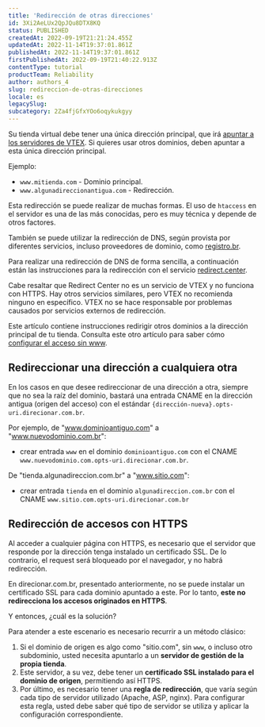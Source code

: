```yaml
---
title: 'Redirección de otras direcciones'
id: 3Xi2AeLUx2QpJQu8DTX8KQ
status: PUBLISHED
createdAt: 2022-09-19T21:21:24.455Z
updatedAt: 2022-11-14T19:37:01.861Z
publishedAt: 2022-11-14T19:37:01.861Z
firstPublishedAt: 2022-09-19T21:40:22.913Z
contentType: tutorial
productTeam: Reliability
author: authors_4
slug: redireccion-de-otras-direcciones
locale: es
legacySlug: 
subcategory: 2Za4fjGfxYOo6oqykukgyy
---
```


Su tienda virtual debe tener una única dirección principal, que irá [apuntar a los servidores de VTEX](https://help.vtex.com/es/tutorial/configurando-el-apuntamiento-del-dns-para-vtex--tutorials_4280). Si quieres usar otros dominios, deben apuntar a esta única dirección principal.

Ejemplo:

- `www.mitienda.com` - Dominio principal.
- `www.algunadireccionantigua.com` - Redirección.

Esta redirección se puede realizar de muchas formas. El uso de `htaccess` en el servidor es una de las más conocidas, pero es muy técnica y depende de otros factores.

También se puede utilizar la redirección de DNS, según provista por diferentes servicios, incluso proveedores de dominio, como [registro.br](https://registro.br/).

Para realizar una redirección de DNS de forma sencilla, a continuación están las instrucciones para la redirección con el servicio [redirect.center](http://redirect.center/).

<div class="alert alert-warning">
Cabe resaltar que Redirect Center no es un servicio de VTEX y no funciona con HTTPS. Hay otros servicios similares, pero VTEX no recomienda ninguno en específico. VTEX no se hace responsable por problemas causados por servicios externos de redirección.
</div>

Este artículo contiene instrucciones redirigir otros dominios a la dirección principal de tu tienda. Consulta este otro artículo para saber cómo [configurar el acceso sin www](https://help.vtex.com/es/tutorial/configurando-acesso-sem-www--tutorials_4278).

## Redireccionar una dirección a cualquiera otra 

En los casos en que desee redireccionar de una dirección a otra, siempre que no sea la raíz del dominio, bastará una entrada CNAME en la dirección antigua (origen del acceso) con el estándar `{dirección-nueva}.opts-uri.direcionar.com.br`.

Por ejemplo, de "www.dominioantiguo.com" a "www.nuevodominio.com.br":
- crear entrada `www` en el dominio `dominioantiguo.com` con el CNAME `www.nuevodominio.com.opts-uri.direcionar.com.br`.

De "tienda.algunadireccion.com.br" a "www.sitio.com":
- crear entrada `tienda` en el dominio `algunadireccion.com.br` con el CNAME `www.sitio.com.opts-uri.direcionar.com.br`

## Redirección de accesos con HTTPS

Al acceder a cualquier página con HTTPS, es necesario que el servidor que responde por la dirección tenga instalado un certificado SSL. De lo contrario, el request será bloqueado por el navegador, y no habrá redirección.

En direcionar.com.br, presentado anteriormente, no se puede instalar un certificado SSL para cada dominio apuntado a este. Por lo tanto, __este no redirecciona los accesos originados en HTTPS__.

Y entonces, ¿cuál es la solución?

Para atender a este escenario es necesario recurrir a un método clásico:

1. Si el dominio de origen es algo como "sitio.com", sin `www`, o incluso otro subdominio, usted necesita apuntarlo a un __servidor de gestión de la propia tienda__.
2. Este servidor, a su vez, debe tener un __certificado SSL instalado para el dominio de origen__, permitiendo así HTTPS.
3. Por último, es necesario tener una __regla de redirección__, que varía según cada tipo de servidor utilizado (Apache, ASP, nginx). Para configurar esta regla, usted debe saber qué tipo de servidor se utiliza y aplicar la configuración correspondiente.
